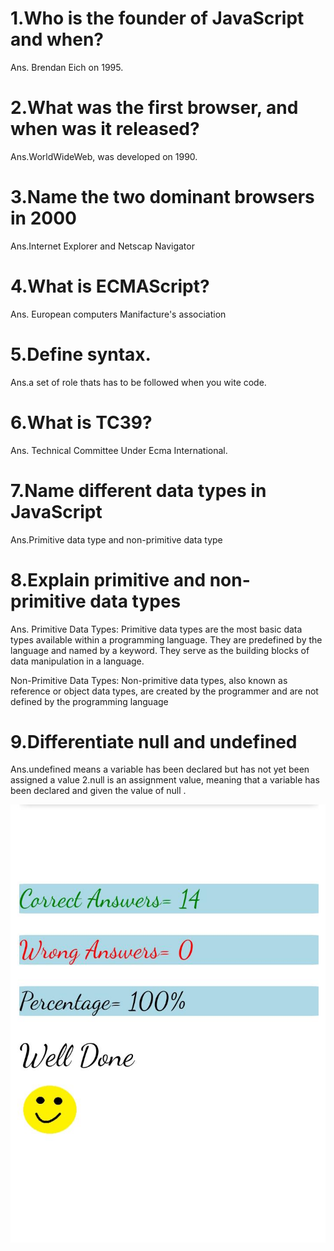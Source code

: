 # 1.Who is the founder of JavaScript and when?
  Ans. Brendan Eich on 1995.

# 2.What was the first browser, and when was it released?
 Ans.WorldWideWeb, was developed on 1990.

# 3.Name the two dominant browsers in 2000
 Ans.Internet Explorer and Netscap Navigator

# 4.What is ECMAScript? 
 Ans. European computers Manifacture's association

# 5.Define syntax.
 Ans.a set of role thats has to be followed when you wite code.

# 6.What is TC39?
 Ans. Technical Committee Under Ecma International.

# 7.Name different data types in JavaScript
 Ans.Primitive data type and non-primitive data type

# 8.Explain primitive and non-primitive data types
 Ans. Primitive Data Types: Primitive data types are the most basic data types available within a programming language. They are predefined by the language and named by a keyword. They serve as the building blocks of data manipulation in a language.

Non-Primitive Data Types: Non-primitive data types, also known as reference or object data types, are created by the programmer and are not defined by the programming language

# 9.Differentiate null and undefined
 Ans.undefined means a variable has been declared but has not yet been assigned a value
 2.null is an assignment value, meaning that a variable has been declared and given the value of null .

![Screenshoot1](./quiz.jpeg)
